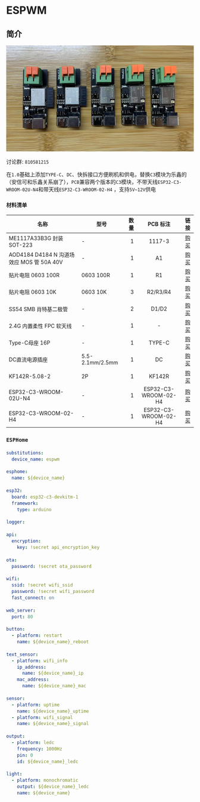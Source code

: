 # ESPWM

## 简介

![ESPWM](./img/ESPWM.jpg)

讨论群: `810581215`

在`1.0`基础上添加`TYPE-C`、`DC`、快拆接口方便刷机和供电，替换`C3`模块为乐鑫的（安信可和乐鑫关系崩了），`PCB`兼容两个版本的`C3`模块，不带天线`ESP32-C3-WROOM-02U-N4`和带天线`ESP32-C3-WROOM-02-H4`	，支持`5V~12V`供电

### `材料清单`

| 名称                                      | 型号      | 数量 |  PCB 标注  |                           链接                           |
| ----------------------------------------- | --------- | ---: | :--------: | :------------------------------------------------------: |
| ME1117A33B3G 封装SOT-223 | -         |    1 |     1117-3    | [购买](https://item.taobao.com/item.htm?id=668286085588) |
| AOD4184 D4184 N 沟道场效应 MOS 管 50A 40V | -         |    1 |     A1     | [购买](https://item.taobao.com/item.htm?id=621661261124) |
| 贴片电阻 0603 100R                        | 0603 100R |    1 |    R1     | [购买](https://item.taobao.com/item.htm?id=642138541174) |
| 贴片电阻 0603 10K                         | 0603 10K  |    3 |     R2/R3/R4   | [购买](https://item.taobao.com/item.htm?id=642138541174) |
|SS54 SMB 肖特基二极管                  | -         |    2 |  D1/D2        | [购买](https://item.taobao.com/item.htm?id=522555071084) |
| 2.4G 内置柔性 FPC 软天线                  | -         |    1 |     -      | [购买](https://item.taobao.com/item.htm?id=574057911861) |
| Type-C母座 16P | - | 1 | TYPE-C | [购买](https://item.taobao.com/item.htm?&id=573090887123) |
| DC直流电源插座 | 5.5-2.1mm/2.5mm | 1 | DC | [购买](https://item.taobao.com/item.htm?id=597934128320) |
| KF142R-5.08-2| 2P | 1 | KF142R | [购买](https://item.taobao.com/item.htm?id=597934128320) |
| ESP32-C3-WROOM-02U-N4 |- | 1 | ESP32-C3-WROOM-02-H4 | [购买](https://item.taobao.com/item.htm?id=676812781013) |
| ESP32-C3-WROOM-02-H4 | - | 1 | ESP32-C3-WROOM-02-H4 | [购买](https://item.taobao.com/item.htm?id=672590753429) |

### `ESPHome`

```yaml
substitutions:
  device_name: espwm

esphome:
  name: ${device_name}

esp32:
  board: esp32-c3-devkitm-1
  framework:
    type: arduino

logger:

api:
  encryption: 
    key: !secret api_encryption_key

ota:
  password: !secret ota_password

wifi:
  ssid: !secret wifi_ssid
  password: !secret wifi_password
  fast_connect: on

web_server:
  port: 80

button:
  - platform: restart
    name: ${device_name}_reboot

text_sensor:
  - platform: wifi_info
    ip_address:
      name: ${device_name}_ip
    mac_address:
      name: ${device_name}_mac

sensor:
  - platform: uptime
    name: ${device_name}_uptime
  - platform: wifi_signal
    name: ${device_name}_signal

output:
  - platform: ledc
    frequency: 1000Hz
    pin: 0
    id: ${device_name}_ledc

light:
  - platform: monochromatic
    output: ${device_name}_ledc
    name: ${device_name}
```
